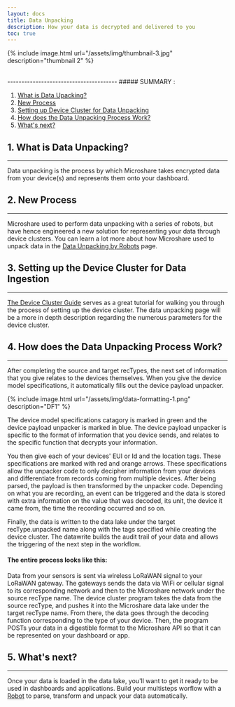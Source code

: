```yaml
---
layout: docs
title: Data Unpacking
description: How your data is decrypted and delivered to you
toc: true
---
```




{% include image.html url="/assets/img/thumbnail-3.jpg" description="thumbnail 2" %}

<br>
---------------------------------------
##### SUMMARY : 

1. [What is Data Upacking?](./#1-what-is-data-unpacking)
2. [New Process](./#2-new-process)
3. [Setting up Device Cluster for Data Unpacking](./#3-setting-up-device-clsuter-for-data-unpacking)
4. [How does the Data Unpacking Process Work?](./#4-how-does-the-data-unpacking-process-work)
5. [What's next?](./#5-whats-next)



## 1. What is Data Unpacking?
---------------------------------------

Data unpacking is the process by which Microshare takes encrypted data from your device(s) and represents them onto your dashboard.  

## 2. New Process
---------------------------------------

Microshare used to perform data unpacking with a series of robots, but have hence engineered a new solution for representing your data through device clusters. You can learn a lot more about how Microshare used to unpack data in the [Data Unpacking by Robots](/docs/2/technical/microshare-platform-advanced/data-unpacking-by-robots) page.

## 3. Setting up the Device Cluster for Data Ingestion
---------------------------------------

[The Device Cluster Guide](/docs/2/technical/microshare-platform/device-cluster-guide/) serves as a great tutorial for walking you through the process of setting up the device cluster. The data unpacking page will be a more in depth description regarding the numerous parameters for the device cluster. 

## 4. How does the Data Unpacking Process Work?
---------------------------------------

After completing the source and target recTypes, the next set of information that you give relates to the devices themselves. When you give the device model specifications, it automatically fills out the device payload unpacker.


{% include image.html url="/assets/img/data-formatting-1.png" description="DF1" %}

The device model specifications catagory is marked in green and the device payload unpacker is marked in blue. The device payload unpacker is specific to the format of information that you device sends, and relates to the specific function that  decrypts your information. 


You then give each of your devices' EUI or Id and the location tags. These specifications are marked with red and orange arrows. These specifications allow the unpacker code to only decipher information from your devices and differentiate from records coming from multiple devices. After being parsed, the payload is then transformed by the unpacker code. Depending on what you are recording, an event can be triggered and the data  is stored with extra information on the value that was decoded, its unit, the device it came from, the time the recording occurred and so on. 

Finally, the data is written to the data lake under the target recType.unpacked name along with the tags specified while creating the device cluster. The datawrite builds the audit trail of your data and allows the triggering of the next step in the workflow. 

#### The entire process looks like this:

Data from your sensors is sent via wireless LoRaWAN signal to your LoRaWAN gateway. The gateways sends the data via WiFi or cellular signal to its corresponding network and then to the Microshare network under the source recType name. The device cluster program takes the data from the source recType, and pushes it into the Microshare data lake under the target recType name. From there, the data goes through the decoding function corresponding to the type of your device. Then, the program POSTs your data in a digestible format to the Microshare API so that it can be represented on your dashboard or app.  

## 5. What's next?
---------------------------------------

Once your data is loaded in the data lake, you'll want to get it ready to be used in dashboards and applications. Build your multisteps worflow with a [Robot](/docs/2/technical/microshare-platform-advanced/robots-guide/) to parse, transform and unpack your data automatically.  

 